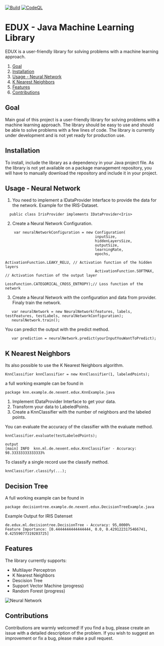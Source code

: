 [![Build](https://github.com/Samyssmile/edux/actions/workflows/gradle.yml/badge.svg?branch=main)](https://github.com/Samyssmile/edux/actions/workflows/gradle.yml)
[![CodeQL](https://github.com/Samyssmile/edux/actions/workflows/codeql-analysis.yml/badge.svg?branch=main)](https://github.com/Samyssmile/edux/actions/workflows/codeql-analysis.yml)
# EDUX - Java Machine Learning Library

EDUX is a user-friendly library for solving problems with a machine learning approach.

1. [Goal](#goal)
2. [Installation](#installation)
3. [Usage - Neural Network](#usage---neural-network)
4. [K Nearest Neighbors](#k-nearest-neighbors)
5. [Features](#features)
6. [Contributions](#contributions)

## Goal 
Main goal of this project is a user-friendly library for solving problems with a machine learning approach. The library should be easy to use and should be able to solve problems with a few lines of code. The library is currently under development and is not yet ready for production use.

## Installation

To install, include the library as a dependency in your Java project file. As the library is not yet available on a package management repository, you will have to manually download the repository and include it in your project.

## Usage - Neural Network

1. You need to implement a IDataProvider Interface to provide the data for the network. Example for the IRIS-Dataset.
 ```
   public class IrisProvider implements IDataProvider<Iris>
 ```
2. Create a Neural Network Configuration.
```
    var neuralNetworkConfiguration = new Configuration(
                                         inputSize, 
                                         hiddenLayersSize, 
                                         outputSize, 
                                         learningRate,
                                         epochs,
                                         ActivationFunction.LEAKY_RELU, // Activation function of the hidden layers
                                         ActivationFunction.SOFTMAX, // Activation function of the output layer
                                         LossFunction.CATEGORICAL_CROSS_ENTROPY);// Loss function of the network
```
3. Create a Neural Network with the configuration and data from provider. Finaly train the network.
```
   var neuralNetwork = new NeuralNetwork(features, labels, testFeatures, testLabels, neuralNetworkConfiguration);
   neuralNetwork.train();
```

You can predict the output with the predict method.
```
   var prediction = neuralNetwork.predict(yourInputYouWantToPredict);
```



## K Nearest Neighbors

Its also possible to use the K Nearest Neighbors algorithm. 

    KnnClassifier knnClassifier = new KnnClassifier(1, labeledPoints);

a full working example can be found in 

    package knn.example.de.nexent.edux.KnnExample.java

1. Implement IDataProvider Interface to get your data.
2. Transform your data to LabeledPoints.
3. Create a KnnClassifier with the number of neighbors and the labeled points.

You can evaluate the accuracy of the classifier with the evaluate method.

    knnClassifier.evaluate(testLabeledPoints);
    
    output
    [main] INFO  knn.ml.de.nexent.edux.KnnClassifier - Accuracy: 98.33333333333333%

To classify a single record use the classify method.

    knnClassifier.classify(...);

## Decision Tree
A full working example can be found in 

    package decisiontree.example.de.nexent.edux.DecisionTreeExample.java

Example Output for IRIS Datenset

    de.edux.ml.decisiontree.DecisionTree - Accuracy: 95,0000%
    Feature Importance: [0.4444444444444444, 0.0, 0.4291223175466741, 0.42559077319203725]

## Features

The library currently supports:

- Multilayer Perceptron
- K Nearest Neighbors
- Descision Tree
- Support Vector Machine (progress)
- Random Forest (progress)


![Neural Network](https://hc-linux.eu/github/iris-nn.png)
## Contributions

Contributions are warmly welcomed! If you find a bug, please create an issue with a detailed description of the problem. If you wish to suggest an improvement or fix a bug, please make a pull request.